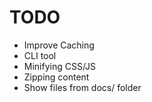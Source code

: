 # TODO

* Improve Caching
* CLI tool
* Minifying CSS/JS
* Zipping content
* Show files from docs/ folder
